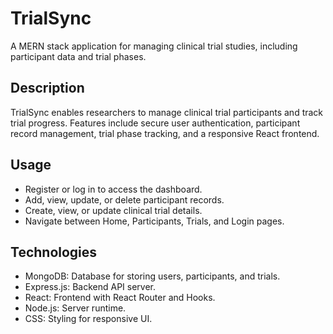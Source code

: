 # TrialSync
A MERN stack application for managing clinical trial studies, including participant data and trial phases.

## Description
TrialSync enables researchers to manage clinical trial participants and track trial progress. Features include secure user authentication, participant record management, trial phase tracking, and a responsive React frontend.

## Usage
- Register or log in to access the dashboard.
- Add, view, update, or delete participant records.
- Create, view, or update clinical trial details.
- Navigate between Home, Participants, Trials, and Login pages.

## Technologies
- MongoDB: Database for storing users, participants, and trials.
- Express.js: Backend API server.
- React: Frontend with React Router and Hooks.
- Node.js: Server runtime.
- CSS: Styling for responsive UI.